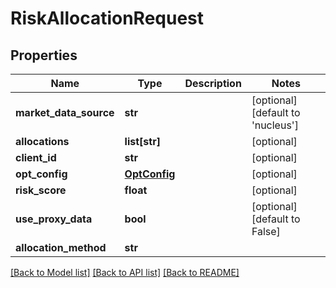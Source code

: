# RiskAllocationRequest

## Properties
Name | Type | Description | Notes
------------ | ------------- | ------------- | -------------
**market_data_source** | **str** |  | [optional] [default to 'nucleus']
**allocations** | **list[str]** |  | [optional] 
**client_id** | **str** |  | [optional] 
**opt_config** | [**OptConfig**](OptConfig.md) |  | [optional] 
**risk_score** | **float** |  | [optional] 
**use_proxy_data** | **bool** |  | [optional] [default to False]
**allocation_method** | **str** |  | 

[[Back to Model list]](../README.md#documentation-for-models) [[Back to API list]](../README.md#documentation-for-api-endpoints) [[Back to README]](../README.md)


